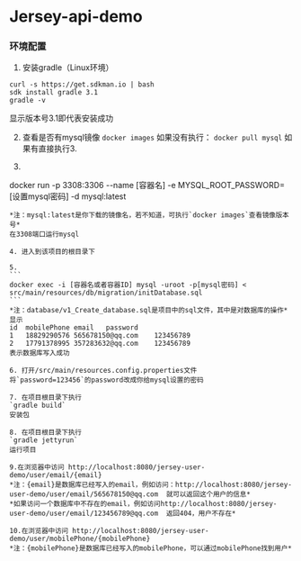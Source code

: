 # Jersey-api-demo
### 环境配置 
1. 安装gradle（Linux环境）
```
curl -s https://get.sdkman.io | bash
sdk install gradle 3.1
gradle -v
```
显示版本号3.1即代表安装成功

2. 查看是否有mysql镜像
`docker images`
如果没有执行： 
`docker pull mysql`
如果有直接执行3.

3. ```
docker run -p 3308:3306 --name [容器名] -e MYSQL_ROOT_PASSWORD=[设置mysql密码] -d mysql:latest
````
*注：mysql:latest是你下载的镜像名，若不知道，可执行`docker images`查看镜像版本号*
在3308端口运行mysql

4. 进入到该项目的根目录下

5. 
```
docker exec -i [容器名或者容器ID] mysql -uroot -p[mysql密码] < src/main/resources/db/migration/initDatabase.sql
```
*注：database/v1_Create_database.sql是项目中的sql文件，其中是对数据库的操作*
显示
id	mobilePhone	email	password
1	18829290576	565678150@qq.com	123456789
2	17791378995	357283632@qq.com	123456789
表示数据库写入成功

6. 打开/src/main/resources.config.properties文件
将`password=123456`的password改成你给mysql设置的密码

7. 在项目根目录下执行
`gradle build` 
安装包

8. 在项目根目录下执行
`gradle jettyrun` 
运行项目

9.在浏览器中访问 http://localhost:8080/jersey-user-demo/user/email/{email} 
*注：{email}是数据库已经写入的email，例如访问：http://localhost:8080/jersey-user-demo/user/email/565678150@qq.com  就可以返回这个用户的信息*
*如果访问一个数据库中不存在的email，例如访问http://localhost:8080/jersey-user-demo/user/email/123456789@qq.com  返回404，用户不存在*

10.在浏览器中访问 http://localhost:8080/jersey-user-demo/user/mobilePhone/{mobilePhone}
*注：{mobilePhone}是数据库已经写入的mobilePhone，可以通过mobilePhone找到用户*
